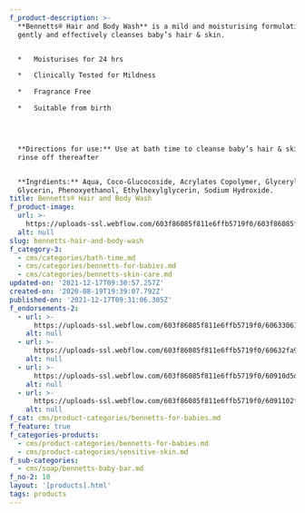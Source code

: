 ```yaml
---
f_product-description: >-
  **Bennetts® Hair and Body Wash** is a mild and moisturising formulation that
  gently and effectively cleanses baby’s hair & skin.


  *   Moisturises for 24 hrs

  *   Clinically Tested for Mildness

  *   Fragrance Free

  *   Suitable from birth


  ‍  

  **Directions for use:** Use at bath time to cleanse baby’s hair & skin and
  rinse off thereafter


  ‍**Ingrdients:** Aqua, Coco-Glucocoside, Acrylates Copolymer, Glyceryl Oleate,
  Glycerin, Phenoxyethanol, Ethylhexylglycerin, Sodium Hydroxide.
title: Bennetts® Hair and Body Wash
f_product-image:
  url: >-
    https://uploads-ssl.webflow.com/603f86085f811e6ffb5719f0/603f86085f811e48ae571a9d_bennetts-body-wash.png
  alt: null
slug: bennetts-hair-and-body-wash
f_category-3:
  - cms/categories/bath-time.md
  - cms/categories/bennetts-for-babies.md
  - cms/categories/bennetts-skin-care.md
updated-on: '2021-12-17T09:30:57.257Z'
created-on: '2020-08-19T19:39:07.792Z'
published-on: '2021-12-17T09:31:06.305Z'
f_endorsements-2:
  - url: >-
      https://uploads-ssl.webflow.com/603f86085f811e6ffb5719f0/606330612b86d5969d8bebdd_Asset%203.svg
    alt: null
  - url: >-
      https://uploads-ssl.webflow.com/603f86085f811e6ffb5719f0/60632fa96e80d76c190c8dc6_Asset%2017.svg
    alt: null
  - url: >-
      https://uploads-ssl.webflow.com/603f86085f811e6ffb5719f0/60910d5d11aa5a0a4c197953_not%20tested%20on%20animals%20-%20light.svg
    alt: null
  - url: >-
      https://uploads-ssl.webflow.com/603f86085f811e6ffb5719f0/6091102fd40066d06c847fd3_moisturise%20for%2024%20hours%20-%20dark.svg
    alt: null
f_cat: cms/product-categories/bennetts-for-babies.md
f_feature: true
f_categories-products:
  - cms/product-categories/bennetts-for-babies.md
  - cms/product-categories/sensitive-skin.md
f_sub-categories:
  - cms/soap/bennetts-baby-bar.md
f_no-2: 10
layout: '[products].html'
tags: products
---
```




